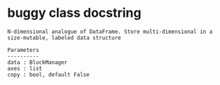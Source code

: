 # buggy class docstring

```text
N-dimensional analogue of DataFrame. Store multi-dimensional in a
size-mutable, labeled data structure

Parameters
----------
data : BlockManager
axes : list
copy : bool, default False
```
